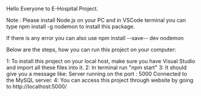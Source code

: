 
Hello Everyone to E-Hospital Project.

Note : Please install Node.js on your PC and in VSCode terminal you can type npm install -g nodemon to install this package. 

If there is any error you can also use npm install --save-- dev nodemon

Below are the steps, how you can run this project on your computer:

1: To install this project on your local host, make sure you have Visual Studio and import all these files into it. 
2: In terminal run "npm start" 
3: It should give you a message like: Server running on the port : 5000 Connected to the MySQL server.
4: You can access this project through website by going to http://localhost:5000/
